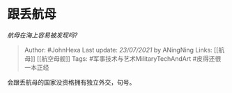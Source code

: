 # 跟丢航母
*航母在海上容易被发现吗?*

> Author: #JohnHexa
Last update: *23/07/2021* by ANingNing
Links: [[航母]] [[航空母舰]]
Tags: #军事技术与艺术MilitaryTechAndArt #皮得还很一本正经 

 
会跟丢航母的国家没资格拥有独立外交，句号。



